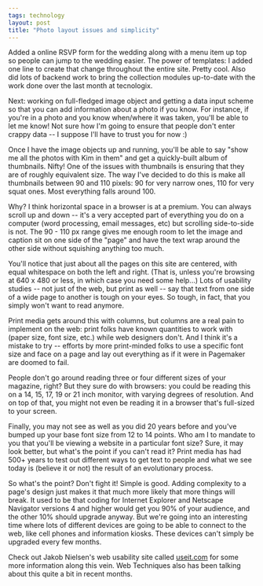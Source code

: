 ```yaml
---
tags: technology
layout: post
title: "Photo layout issues and simplicity"
---
```




Added a online RSVP form for the wedding along with a menu item up top so people can jump to the wedding easier. The power of templates: I added one line to create that change throughout the entire site. Pretty cool. Also did lots of backend work to bring the collection modules up-to-date with the work done over the last month at tecnologix.

<p>Next: working on full-fledged image object and getting a data input scheme so that you can add information about a photo if you know. For instance, if you're in a photo and you know when/where it was taken, you'll be able to let me know! Not sure how I'm going to ensure that people don't enter crappy data -- I suppose I'll have to trust you for now :)</p>

<p>Once I have the image objects up and running, you'll be able to say "show me all the photos with Kim in them" and get a quickly-built album of thumbnails. Nifty! One of the issues with thumbnails is ensuring that they are of roughly equivalent size. The way I've decided to do this is make all thumbnails between 90 and 110 pixels: 90 for very narrow ones, 110 for very squat ones. Most everything falls around 100.</p>

<p>Why? I think horizontal space in a browser is at a premium. You can always scroll up and down -- it's a very accepted part of everything you do on a computer (word processing, email messages, etc) but scrolling side-to-side is not. The 90 - 110 px range gives me enough room to let the image and caption sit on one side of the "page" and have the text wrap around the other side without squishing anything too much.</p>

<p>You'll notice that just about all the pages on this site are centered, with equal whitespace on both the left and right. (That is, unless you're browsing at 640 x 480 or less, in which case you need some help...) Lots of usability studies -- not just of the web, but print as well -- say that text from one side of a wide page to another is tough on your eyes. So tough, in fact, that you simply won't want to read anymore.</p>

<p>Print media gets around this with columns, but columns are a real pain to implement on the web: print folks have known quantities to work with (paper size, font size, etc.) while web designers don't. And I think it's a mistake to try -- efforts by more print-minded folks to use a specific font size and face on a page and lay out everything as if it were in Pagemaker are doomed to fail.</p>

<p>People don't go around reading three or four different sizes of your magazine, right? But they sure do with browsers: you could be reading this on a 14, 15, 17, 19 or 21 inch monitor, with varying degrees of resolution. And on top of that, you might not even be reading it in a browser that's full-sized to your screen.</p>

<p>Finally, you may not see as well as you did 20 years before and you've bumped up your base font size from 12 to 14 points. Who am I to mandate to you that you'll be viewing a website in a particular font size? Sure, it may look better, but what's the point if you can't read it? Print media has had 500+ years to test out different ways to get text to people and what we see today is (believe it or not) the result of an evolutionary process.</p>

<p>So what's the point? Don't fight it! Simple is good. Adding complexity to a page's design just makes it that much more likely that more things will break. It used to be that coding for Internet Explorer and Netscape Navigator versions 4 and higher would get you 90% of your audience, and the other 10% should upgrade anyway. But we're going into an interesting time where lots of different devices are going to be able to connect to the web, like cell phones and information kiosks. These devices can't simply be upgraded every few months.</p>

<p>Check out Jakob Nielsen's web usability site called <a href="http://www.useit.com/">useit.com</a> for some more information along this vein. Web Techniques also has been talking about this quite a bit in recent months.</p>


